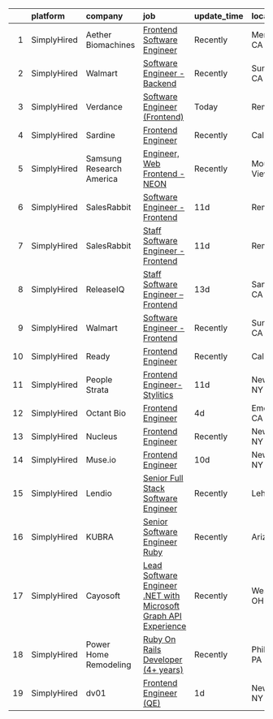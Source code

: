 

|    | platform    | company                  | job                                                                                                                                                                           | update_time   | location          |
|---:|:------------|:-------------------------|:------------------------------------------------------------------------------------------------------------------------------------------------------------------------------|:--------------|:------------------|
|  1 | SimplyHired | Aether Biomachines       | [Frontend Software Engineer](https://www.simplyhired.com/job/TgK9IiDUzChrNCBUv2zUA8U2sECtoa5PiBhQnRqbhIsj6XWJ7oaV9A?q=frontend+engineer)                                      | Recently      | Menlo Park, CA    |
|  2 | SimplyHired | Walmart                  | [Software Engineer - Backend](https://www.simplyhired.com/job/nFIsipTAQnCbxj7pH3S6FEn7WWtMbsG2zt9s4gCsWGdl0PKESBjjCA?q=frontend+engineer)                                     | Recently      | Sunnyvale, CA     |
|  3 | SimplyHired | Verdance                 | [Software Engineer (Frontend)](https://www.simplyhired.com/job/Cl_AByPQKDqC6-SpbQAHqpNrpRj6RJuhv5xXdmhqOcB_3h0crMtotw?q=frontend+engineer)                                    | Today         | Remote            |
|  4 | SimplyHired | Sardine                  | [Frontend Engineer](https://www.simplyhired.com/job/metRGGdANvboKwH_HY9N4Y_b1a8BnBTgb-hgCBJIatedXB4A0kfhvg?q=frontend+engineer)                                               | Recently      | California        |
|  5 | SimplyHired | Samsung Research America | [Engineer, Web Frontend - NEON](https://www.simplyhired.com/job/3Qoq_dJG0edKXFkC3XgNfBWARuB0bQ9EqPxJJBxjj0biaFrccf_LTg?q=frontend+engineer)                                   | Recently      | Mountain View, CA |
|  6 | SimplyHired | SalesRabbit              | [Software Engineer - Frontend](https://www.simplyhired.com/job/9tBDSezKC1jMn2U3Diqdd-8HjqiApqB4Fq79v0IbDxjqCZPYsbSqnQ?q=frontend+engineer)                                    | 11d           | Remote            |
|  7 | SimplyHired | SalesRabbit              | [Staff Software Engineer - Frontend](https://www.simplyhired.com/job/IdmLlD5xSd3URkzZZzcPSWVWQ0ciuv4Ffr1teXK_4x8sl3KKgMXNGQ?q=frontend+engineer)                              | 11d           | Remote            |
|  8 | SimplyHired | ReleaseIQ                | [Staff Software Engineer – Frontend](https://www.simplyhired.com/job/Qw1N3N08EFcbQK-Yaj64oiUJ9QCgsFh6eqHaerJ_pspJE8jqD_5D5Q?q=frontend+engineer)                              | 13d           | Santa Clara, CA   |
|  9 | SimplyHired | Walmart                  | [Software Engineer - Frontend](https://www.simplyhired.com/job/5lDZGjFu_GewRdYLYdTTNLKp6Ez00yaTPrUCaGTqZ66z85tGUWWeFg?q=frontend+engineer)                                    | Recently      | Sunnyvale, CA     |
| 10 | SimplyHired | Ready                    | [Frontend Engineer](https://www.simplyhired.com/job/NfBh9lIXHlK5WnBnJRBiQm0lcc0VntcXWDxclZFLZkHgoLP9ATK3oQ?q=frontend+engineer)                                               | Recently      | California        |
| 11 | SimplyHired | People Strata            | [Frontend Engineer-Stylitics](https://www.simplyhired.com/job/BvJWyyPAAh5PZp7x_XgZQCGeSRWC4_RWOzvESpPOfr_5jtUUId2gpg?q=frontend+engineer)                                     | 11d           | New York, NY      |
| 12 | SimplyHired | Octant Bio               | [Frontend Engineer](https://www.simplyhired.com/job/wQJ1VhK9VlS5TfntsOADooiSCVOx9MBrGfASCpt8Zhe1SqVNNy5LGA?q=frontend+engineer)                                               | 4d            | Emeryville, CA    |
| 13 | SimplyHired | Nucleus                  | [Frontend Engineer](https://www.simplyhired.com/job/4F4TZ8Yp_0CDdbEp1GzZfTGAj6AS8Uk769MkQNG6WyRz6MzcPd19Ew?q=frontend+engineer)                                               | Recently      | New York, NY      |
| 14 | SimplyHired | Muse.io                  | [Frontend Engineer](https://www.simplyhired.com/job/ZGehgrMVc5kay4RX7D_c4vdFmfLqjfwe9WnXLefswv5581kowyaRPA?q=frontend+engineer)                                               | 10d           | New York, NY      |
| 15 | SimplyHired | Lendio                   | [Senior Full Stack Software Engineer](https://www.simplyhired.com/job/b2byWtnpet7g20e9F-HygVtTsFIOa5ZkeX7ly471orG7-MHw5B7tQQ?q=frontend+engineer)                             | Recently      | Lehi, UT          |
| 16 | SimplyHired | KUBRA                    | [Senior Software Engineer Ruby](https://www.simplyhired.com/job/InV7bffTEiATk6YaTP9OmS2eUR6AK1SfPTn--E123q1G7PwjES2Hwg?q=frontend+engineer)                                   | Recently      | Arizona           |
| 17 | SimplyHired | Cayosoft                 | [Lead Software Engineer .NET with Microsoft Graph API Experience](https://www.simplyhired.com/job/L_90X8Bmrusz5JA7amVhuhhi90KS5bQuhnLUbl0VrfP3zQIReqZjfg?q=frontend+engineer) | Recently      | Westerville, OH   |
| 18 | SimplyHired | Power Home Remodeling    | [Ruby On Rails Developer (4+ years)](https://www.simplyhired.com/job/K3IVHy685Q6yPPZkitFcwMuK3YJ2RQqRtdHK6oYbeLN5vbchwGUx7A?q=frontend+engineer)                              | Recently      | Philadelphia, PA  |
| 19 | SimplyHired | dv01                     | [Frontend Engineer (QE)](https://www.simplyhired.com/job/cUgXT9ViLNxOLtIwbTWFs1B59eui6oE_5VWXuSOiXZnazol_93St6g?q=frontend+engineer)                                          | 1d            | New York, NY      |